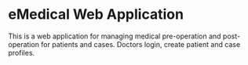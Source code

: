 eMedical Web Application
========================

This is a web application for managing medical pre-operation and post-operation for patients and cases. 
Doctors login, create patient and case profiles. 
 
